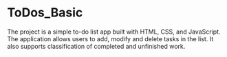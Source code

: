 # ToDos_Basic
The project is a simple to-do list app built with HTML, CSS, and JavaScript. The application allows users to add, modify and delete tasks in the list. It also supports classification of completed and unfinished work.

